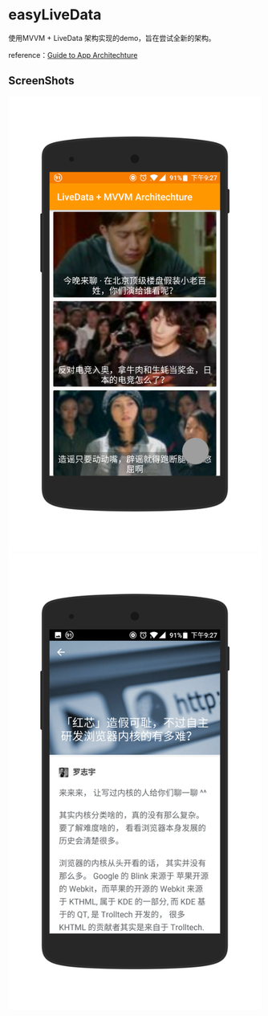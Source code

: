 # easyLiveData
使用MVVM + LiveData 架构实现的demo，旨在尝试全新的架构。

reference：[Guide to App Architechture](https://developer.android.google.cn/jetpack/docs/guide#recommended_app_architecture)

## ScreenShots
![ScreenShot1](./art/WechatIMG2.png)
![ScreenShot2](./art/WechatIMG3.png)
